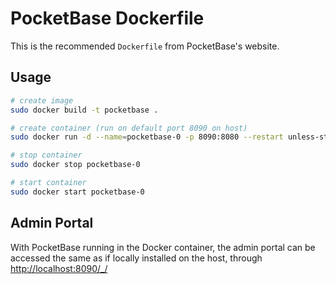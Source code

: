 # PocketBase Dockerfile

This is the recommended `Dockerfile` from PocketBase's website.

## Usage

```sh
# create image
sudo docker build -t pocketbase .

# create container (run on default port 8090 on host)
sudo docker run -d --name=pocketbase-0 -p 8090:8080 --restart unless-stopped pocketbase

# stop container
sudo docker stop pocketbase-0

# start container
sudo docker start pocketbase-0
```

## Admin Portal

With PocketBase running in the Docker container, the admin portal can be accessed the same as if locally installed on the host, through <http://localhost:8090/_/>
